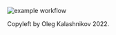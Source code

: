 ![example workflow](https://s1ckoleg/github-actions-basics/actions/my-basics.yml/badge.svg)

Copyleft by Oleg Kalashnikov 2022.
